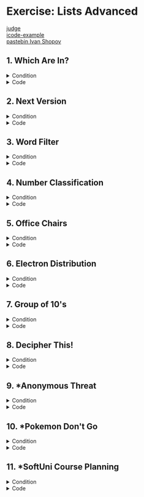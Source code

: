 # Exercise: Lists Advanced

[judge](https://judge.softuni.org/Contests/1731/Lists-Advanced-Exercise) </br>
[icode-example](https://icode-example.ceo-py.eu/menu?language=Python&course=Fundamentals&module=Lists%20Advanced%20-%20Exercise) </br>
[pastebin Ivan Shopov](https://pastebin.com/4TgF7d7s) </br>

## 1. Which Are In?


<details><summary>Condition</summary>

You will be given two sequences of strings, separated by ", ". 
**Print a new list** containing only the strings from the **first input line**, 
which are **substrings** of **any string** in the **second input line**.

Example

| Input                                                       | Output                   |
|-------------------------------------------------------------|--------------------------|
| arp, live, strong</br>lively, alive, harp, sharp, armstrong | ['arp', 'live', 'strong' |
| tarp, mice, bull</br>lively, alive, harp, sharp, armstron   | [ ]                      |
   

</details>

<details> <summary>Code</summary>

```Python
list_one = input().split(", ")
list_two = input().split(", ")

result_list = list()

for n in list_one:
    for i in list_two:
        if n in i:
            result_list.append(n)
result_list = list(dict.fromkeys(result_list))
print(result_list)
```
whit function
```Python
words = input().split(", ")
check_if_words_are_in = input().split(", ")
list_with_checked_words = []


def which_are_in(string, check_strings):
    for word in string:
        for check_word in check_strings:
            if word in check_word:
                list_with_checked_words.append(word)
                break
    return list_with_checked_words


print(which_are_in(words, check_if_words_are_in))
```
solution of the task by Ivan Shopov
```Python
list_one, list_two = input().split(", "), input().split(", ")

result_list = list()
[result_list.append(n) for n in list_one for i in list_two if n in i]
result_list = list(dict.fromkeys(result_list))
print(result_list)
```

</details>

## 2. Next Version


<details><summary>Condition</summary>

You are fed up with changing the version of your software manually. Instead, you will create a little script that will make it for you.
You will be given a string representing the version of your software in the format: "{n1}.{n2}.{n3}". Your task is to print the next version. For example, if the current version is "1.3.4", the next version will be "1.3.5". 
The only rule is that the numbers cannot be greater than 9. If it happens, set the current number to 0 and increase the previous number. For more clarification, see the examples below. 
Note: there will be no case in which the first number will become greater than 9.

Example

| Input | Output |
|-------|--------|
| 1.2.3 | 1.2.4  |
| 1.3.9 | 1.4.0  |
| 3.9.9 | 4.0.0  |

</details>

<details> <summary>Code</summary>

The idea here is to turn it into an integer, add one, and turn it back into a list
```Python
version = int(input().replace('.', ''))
new_version = ".".join(str(version+1))
print(new_version)
```
The idea here is to loop by index, check for >9, add one, 
and carry the difference forward because the check starts from back to front
```Python
version = [int(digit) for digit in input().split(".")]
version[-1] += 1
for index in range(len(version) -1, 0, -1):
    if version[index] > 9:
        version[index] = 0
        version[index -1] += 1
print(".".join(str(digit) for digit in version))
```

```Python
program_version = [int(n) for n in input().split(".")]

new_version = program_version.copy()

if new_version[-1] + 1 > 9:
    new_version[1] = new_version[1] + 1
    new_version[2] = 0

else:
    new_version[2] = new_version[2] + 1

if new_version[1] + 1 > 10:
    new_version[0] = new_version[0] + 1
    new_version[1] = 0

print(f"{new_version[0]}.{new_version[1]}.{new_version[2]}")
```
</details>

## 3. Word Filter

<details><summary>Condition</summary>

Using **comprehension**, write a program that receives some **text**, separated by **space**, 
and takes only those words whose length is **even**. Print each word on a new line.

Example

| Input                    | Output                     |
|--------------------------|----------------------------|
| kiwi orange banana apple | kiwi</br>orange</br>banana |
| pizza cake pasta chips   | cake                       |

</details>

<details> <summary>Code</summary>

```Python
word_input = input().split(" ")
word_filter = [word for word in word_input if len(word) % 2 == 0]
""" print to new line whit for loop"""
# for w in word_filter:
#     print(w)
""" print to new line whit join method"""
print("\n".join(word_filter))
```
solution of the task by kumchovylcho
```Python
words = input().split()


def even_length(text):
    for word in text:
        if len(word) % 2 == 0:
            print(word)


even_length(words)
```
solution of the task by Ceo
```Python
[print(text) for text in input().split() if len(text) % 2 == 0]
```
</details>

## 4. Number Classification

<details><summary>Condition</summary>

Using a **list comprehension**, write a program that receives **numbers**, separated by comma and space **", "**, and prints all the **positive**, **negative**, **even**, and **odd** numbers on separate lines as shown below.

_Note: Zero is counted as a positive number_


Example

| Input                                     | Output                                                                                                                       |
|-------------------------------------------|------------------------------------------------------------------------------------------------------------------------------|
| 1, -2, 0, 5, 3, 4, -100, -20, 12, 19, -33 | Positive: 1, 0, 5, 3, 4, 12, 19</br>Negative: -2, -100, -20, -33</br>Even: -2, 0, 4, -100, -20, 12</br>Odd: 1, 5, 3, 19, -33 |
| 1, 2, 53, 2, 21	                          | Positive: 1, 2, 53, 2, 21</br>Negative:</br>Even: 2, 2</br>Odd: 1, 53, 21                                                    | 
    

</details>

<details> <summary>Code</summary>

```Python
def positive_numbers(positive):
    positive_num = [pos for pos in positive if pos >= 0]
    return positive_num


def negative_numbers(negative):
    negativ_num = [neg for neg in negative if neg < 0]
    return negativ_num


def even_numbers(even):
    even_num = [ev for ev in even if ev % 2 == 0]
    return even_num


def odd_numbers(odd):
    odd_list = [od for od in odd if od % 2 != 0]
    return odd_list


def number_classification(check_list):

    print(f"Positive: {', '.join(map(str, positive_numbers(check_list)))}")
    print(f"Negative: {', '.join(map(str, negative_numbers(check_list)))}")
    print(f"Even: {', '.join(map(str, even_numbers(check_list)))}")
    print(f"Odd: {', '.join(map(str, odd_numbers(check_list)))}")


check_list = list(map(int, input().split(", ")))
number_classification(check_list)
```
```Python
def positive_numbers(list_of_numbers):
    return ", ".join([number for number in list_of_numbers if int(number) >= 0])
 
 
def negative_numbers(list_of_numbers):
    return ", ".join([number for number in list_of_numbers if int(number) < 0])
 
 
def even_numbers(list_of_numbers):
    return ", ".join([number for number in list_of_numbers if int(number) % 2 == 0])
 
 
def odd_numbers(list_of_numbers):
    return ", ".join([number for number in list_of_numbers if int(number) % 2 != 0])
 
 
numbers = input().split(", ")
print(f"Positive: {positive_numbers(numbers)}")
print(f"Negative: {negative_numbers(numbers)}")
print(f"Even: {even_numbers(numbers)}")
print(f"Odd: {odd_numbers(numbers)}")
```
```Python
number_list = [int(n) for n in input().split(", ")]

negative = [number for number in number_list if number < 0]
positive = [number for number in number_list if number >= 0]

odd = [number for number in number_list if number % 2 != 0]
even = [number for number in number_list if number % 2 == 0]

print("Positive:", end=" ")
print(*positive, sep = ", ")
print("Negative:", end=" ")
print(*negative, sep = ", ")
print("Even:", end=" ")
print(*even, sep = ", ")
print("Odd:", end=" ")
print(*odd, sep = ", ")
```

</details>

## 5. Office Chairs


<details><summary>Condition</summary>

_You are a facility manager at a large business center. One of your responsibilities is to check 
if each conference room in the center has enough chairs for the visitors._

On the first line, you will be given an integer n representing **the number of rooms** in the business center. 
On the following **n lines** for each room, you will receive information about the chairs in the room and 
the number of **visitors**. Each **chair** will be presented with the char **"X"**. 
Next, there will be a **single space** and the number of visitors at the end. 
For example: **"XXXXX 4"** (**5 chairs** and **4 visitors**). 
Keep track of the free chairs:
* If there are not enough chairs in a specific room, print the following message: "{needed_chairs_in_room} more chairs needed in room {number_of_room}". The rooms start from 1.
* Otherwise, print: "Game On, {total_free_chairs} free chairs left".


Example

| Input                                        | Output                                                             |
|----------------------------------------------|--------------------------------------------------------------------|
| 4</br>XXXX 4</br>XX 1</br>XXXXXX 3</br>XXX 3 | Game On, 4 free chairs left                                        |
| 3</br>XXXXXXX 5</br>XXXX 5</br>XXXXXX 8</br> | 1 more chairs needed in room 2</br> 2 more chairs needed in room 3 |

</details>

<details> <summary>Code</summary>

```Python
rooms_number = int(input())
free_chairs = 0

for room in range(1, rooms_number + 1):
    chairs, visitors = input().split()
    chairs = len(chairs)  # брой на столовете
    visitors = int(visitors)  # брой на посетителите
    if chairs >= visitors:
        free_chairs += (chairs - visitors)
    else:
        need_chairs = visitors - chairs
        print(f"{need_chairs} more chairs needed in room {room}")
        free_chairs += (chairs - visitors)

if free_chairs >= 0:
    print(f"Game On, {free_chairs} free chairs left")
```

```Python
number_rooms = int(input())

enough_chairs = True
chairs_left = 0


def check_chairs(chairs, people, room_floor):
    if chairs < people:
        result = people - chairs
        global enough_chairs
        enough_chairs = False
        return print(f"{result} more chairs needed in room {room_floor}")
    else:
        global chairs_left
        chairs_left += chairs - people


for room in range(1, number_rooms + 1):
    room_input, chairs = input().split()
    check_chairs(len(room_input), int(chairs), room)

if enough_chairs:
    print(f"Game On, {chairs_left} free chairs left")
```

</details>

## 6. Electron Distribution


<details><summary>Condition</summary>

_You are a mad scientist, and you have decided to play with electron distribution among atom shells. 
The basic idea of electron distribution is that electrons should fill a shell until it holds the maximum number of electrons._

You will receive a single integer - the **number of electrons**. 
our task is to **fill shells until there are no more electrons left**. 
The rules for electron distribution are as follows:

* The maximum number of electrons in a shell can be 2n**2, where n is the **position** of a shell (starting from 1). 
For example, the maximum number of electrons in the 3rd shield can be 2\*3\**2 = 18.
* You should start **filling** the shells from the **first one** at the first position.
* If the electrons are enough to **fill** the first shell, the left **unoccupied electrons** should fill the following shell and so on.

In the end, **print a list with the filled shells.**

Example

| Input | Output         |
|-------|----------------|
| 10    | [2, 8]         |
| 44    | [2, 8, 18, 16] |

</details>

<details> <summary>Code</summary>

```Python
num = int(input())
shells = []
count = 1

while num > 0:
    fill_shells = min(2 * count ** 2, num) # uses the min() function to select the smaller value between 2 * count ** 2 and num.
    shells.append(fill_shells)
    num -= fill_shells
    count += 1

print(shells)
```
solution of the task by Ivan Shopov
```Python
number_of_electrons = int(input())
shells = []
for shell in range(1, number_of_electrons + 1):
    max_electrons_in_current_shell = 2 * shell ** 2
    if number_of_electrons >= max_electrons_in_current_shell:
        shells.append(max_electrons_in_current_shell)
        number_of_electrons -= max_electrons_in_current_shell
        if number_of_electrons == 0 :
            break
    else:
        shells.append(number_of_electrons)
        break
print(shells)
```
solution of the task by Ceo
```Python
number = int(input())
new_list = []
i = 0

while 0 < number:

    i += 1
    shell = 2 * i ** 2

    if number >= shell:
        new_list.append(shell)
        number -= shell
    else:
        new_list.append(number)
        number = 0

print(new_list)
```
solution of the task by Kumchovalcho
```Python
number = int(input())
n = 1
lst = []
while number > 0:
    electron = 2*n**2
    lst.append(min(number, electron))
    number -= lst[-1]
    n += 1
```
</details>

## 7. Group of 10's


<details><summary>Condition</summary>

Write a program that receives a sequence of numbers (a string containing integers separated by ", ") 
and prints the numbers sorted into lists of 10's in the format</br> **"Group of {group}'s: {list_of_numbers}**".
Examples:</br>
* The numbers 2, 8, 4, and 10 fall into the group of 10's.</br>
* The numbers 13, 19, 14, and 15 fall into the group of 20's.</br>
For more clarification, see the examples below.

Example

| Input                            | Output                                                                                                                                   |
|----------------------------------|------------------------------------------------------------------------------------------------------------------------------------------|
| 8, 12, 38, 3, 17, 19, 25, 35, 50 | 	Group of 10's: [8, 3]</br>Group of 20's: [12, 17, 19]</br>Group of 30's: [25]</br>Group of 40's: [38, 35]</br>Group of 50's: [50] 1.2.4 |
| 1, 3, 3, 4, 34, 35, 25, 21, 33   | Group of 10's: [1, 3, 3, 4]</br>Group of 20's: []</br>Group of 30's: [25, 21]</br>Group of 40's: [34, 35, 33]                            |

</details>

<details> <summary>Code</summary>

```Python
sequence = list(map(int, input().split(", ")))

max_sequence = max(sequence)

for group_start in range(1, max_sequence + 1, 10):
    group_end = group_start + 9
    group_numbers = [num for num in sequence if group_start <= num <= group_end]
    print(f"Group of {group_end}'s: {group_numbers}")
```
solution of the task by Ivan Shopov
```Python
numbers = [int(number) for number in input().split(", ")]
current_group = 10
while numbers:
    filtered_numbers_for_current_group = [number for number in numbers if number <= current_group]
    print(f"Group of {current_group}'s: {filtered_numbers_for_current_group}")
    current_group += 10
    numbers = [number for number in numbers if number not in filtered_numbers_for_current_group]
```
solution of the task by Ceo
```Python
number_list = [int(n) for n in input().split(", ")]

for n in range(1, 11):
    check_list = list()
    if len(number_list) != 0:
        [check_list.append(i) for i in number_list if i <= (n * 10)]
        [number_list.remove(o) for o in check_list]
        print(f"Group of {n * 10}'s: {check_list}")

```
solution of the task by Taner
```Python
numbers = [int(n) for n in input().split(", ")]
check_numbers = list()

for number in range(1, 10 + 1):
    check_numbers.clear()
    if len(numbers) != 0:
        for num in numbers:
            if int(num) <= number * 10:
                check_numbers.append(num)
        for d in check_numbers:
            numbers.remove(d)

        print(f"Group of {number * 10}'s: {check_numbers}")
```

</details>

## 8. Decipher This!


<details><summary>Condition</summary>

You are given a **secret message** you should **decipher**. 
To do that, you need to know that **in each word**:
* the second and the **last letter** are **switched** (e.g., Holle means Hello)
* the first letter is **replaced** by its **character code** (e.g., 72 means H)

Example

| Input               | Output         |
|---------------------|----------------|
| 72olle 103doo 100ya | Hello good day |
| 82yade 115te 103o   | Ready set go   |

    

</details>

<details> <summary>Code</summary>

```Python
message = input().split()
words, numbers = [], []

# Обхождаме всяка дума във входните данни
for word in message:
    # Инициализираме празни низове за числата и буквите
    num, let = "", ""

    for symbol in word:
        # Проверяваме дали символът е цифра или буква
        if symbol.isdigit():
            # Ако е цифра, добавяме я към низа за числата
            num += symbol
        else:
            # Ако е буква, добавяме я към низа за буквите
            let += symbol

    # Конвертираме числата в цяло число и ги добавяме към списъка с числата
    numbers.append(int(num))

    # Проверяваме дължината на низа за буквите и го променяме, ако не е с дължина 1
    if len(let) != 1:
        let = f"{let[-1]}{let[1:-1]}{let[0]}"

    # Добавяме променения низ за буквите към списъка с думите
    words.append(let)

# Обхождаме списъците с числа и думи паралелно и генерираме изхода
for numer, word in zip(numbers, words):
    print(f"{chr(numer)}{word}", end=" ")
```
solution of the task by Ceo
```Python
message = input().split()

words = []
for word in message:
    num, let = "", ""
    for symbol in word:
        if symbol.isdigit():
            num += symbol
        else:
            let += symbol
    if len(let) != 1:
        let = f"{let[-1]}{let[1:-1]}{let[0]}"
    words.append(f"{chr(int(num))}{let}")

print(*words, end=' ')
```
solution of the task by kumchovalcho
```Python
words = input().split()
result = []

for word in words:
    cur_word = list(word)

    char_code = []
    while cur_word[0].isdigit():
        char_code.append(cur_word.pop(0))

    cur_word.insert(0, chr(int("".join(char_code))))
    cur_word[1], cur_word[-1] = cur_word[-1], cur_word[1]

    result.append("".join(cur_word))

print(" ".join(result))
```

</details>

## 9. *Anonymous Threat


<details><summary>Condition</summary>

Anonymous has created a hyper cyber virus, which steals data from the CIA. The virus is known for its innovative and unbelievably clever merging and dividing data into partitions. As the lead security developer in the CIA, you have been tasked to analyze the software of the virus and observe its actions on the data. 
You will receive a single input line containing strings, separated by spaces. The strings may contain any ASCII character except whitespace. Then you will begin receiving commands in one of the following formats:

* merge {startIndex} {endIndex}
* divide {index} {partitions}

Every time you receive the merge command, you must merge all elements from the startIndex to the endIndex. In other words, you should concatenate them. 

**Example: {abc, def, ghi} -> merge 0 1 -> {abcdef, ghi}**

If any of the given indexes is out of the array, you must take only the range that is inside the array and merge it.
Every time you receive the divide command, you must divide the element at the given index into several small substrings with equal length. The count of the substrings should be equal to the given partitions. 

**Example: {abcdef, ghi, jkl} -> divide 0 3 -> {ab, cd, ef, ghi, jkl}**

If the string cannot be exactly divided into the given partitions, make all partitions except the last with equal lengths and make the last one - the longest. 

**Example: {abcd, efgh, ijkl} -> divide 0 3 -> {a, b, cd, efgh, ijkl}**

The input ends when you receive the command "3:1". At that point, you must print the resulting elements, joined by a space.

Input

* The first input line will contain the array of data.
* On the next several input lines, you will receive commands in the format specified above.
* The input ends when you receive the command "3:1".

Output

* As output, you must print a single line containing the elements of the array, joined by a space.



Example

| Input                                                                       | Output                             |
|-----------------------------------------------------------------------------|------------------------------------|
| Ivo Johny Tony Bony Mony</br>merge 0 3</br>merge 3 4</br>merge 0 3</br>3:1  | IvoJohnyTonyBonyMony               |
| abcd efgh ijkl mnop qrst uvwx yz</br>merge 4 10</br>divide 4 5</br>3:1</br> | abcd efgh ijkl mnop qr st uv wx yz |

    

</details>

<details> <summary>Code</summary>

```Python
main_string = input().split()
commands = input()

while commands != "3:1":
    command, start_index, end_index = [int(x) if x[-1].isdigit() else x for x in commands.split()]
    
    if command == "merge":
        if start_index < 0:
            start_index = 0
        if start_index < end_index:
            how_long = len(main_string)
            if end_index >= how_long:
                end_index = how_long - 1
            for num in range(start_index, end_index):
                main_string[start_index] += f"{main_string.pop(start_index + 1)}"
    
    elif command == "divide":
        index_ = start_index
        partitions = end_index
        if 0 <= index_ < len(main_string):
            how_long = len(main_string[index_])
            space_between = how_long // partitions
            string_to_change = main_string.pop(index_)
            result_ = []
            for x in range(partitions - 1):
                result_.append(string_to_change[:space_between])
                string_to_change = string_to_change[space_between:]
            result_.append(string_to_change)
            for x in result_[::-1]:
                main_string.insert(index_, x)
    
    commands = input()

print(" ".join(main_string))
```
solution of the task by Ceo
```Python
words = input().split()


def merge(start_index, end_index, words):
    current_merge = []
    all_in_one_string = ""
    if start_index < 0:
        start_index = 0
    elif start_index > len(words):
        start_index = len(words) - 2
    if end_index > len(words):
        end_index = len(words) - 1
    current_merge += words[start_index:end_index + 1]
    for word in current_merge:
        all_in_one_string += word
    del words[start_index:end_index + 1]
    words.insert(start_index, all_in_one_string)


def divide(divide_index, how_many_pieces, words):
    how_long = len(words[divide_index])
    space_between = how_long // how_many_pieces
    string_to_change = words.pop(divide_index)
    result_ = []
    for x in range(how_many_pieces - 1):
        result_.append(string_to_change[:space_between])
        string_to_change = string_to_change[space_between:]
    result_.append(string_to_change)
    for x in result_[::-1]:
        words.insert(divide_index, x)


command = input()
while command != "3:1":
    command = command.split()
    operation = command[0]
    if operation == "merge":
        merge(int(command[1]), int(command[2]), words)
    elif operation == "divide":
        divide(int(command[1]), int(command[2]), words)
    command = input()

print(*words)
```
</details>


## 10. *Pokemon Don't Go


<details><summary>Condition</summary>

_Ely likes to play Pokemon Go a lot. But Pokemon Go bankrupted… So the developers made Pokemon Don't Go out of depression. 
And so Ely now plays Pokemon Don't Go. In Pokemon Don't Go, when you walk to a certain pokemon, 
those closest to you naturally get further, and those further from you, get closer._

You will receive a **sequence of integers**, separated by **spaces** - the distances to the pokemon. 
Then you will begin **receiving integers**, which will **correspond** to **indexes** in **that sequence**.

When you **receive** an **index**, you must **remove** the **element** at that index from the **sequence** (as if you've captured the pokemon).
* You must **increase** the **value of all elements** in the sequence that are **less** or **equal** to the removed element with the value of the removed element.
* You must **decrease** the **value of all elements** in the sequence that are **greater** than the removed element with the value of the removed element.
If the **given index is less than 0, remove the first element of the sequence**, and **copy** the last element to its place.
If the **given index is greater than the last index of the sequence**, _remove the last element from the sequence,_ and **copy the first element to its place**.

The **increasing** and **decreasing** elements should also be done in these cases. The **element** whose value you should use is the removed element.
The program ends when the sequence has no elements (there are no pokemon left for Ely to catch).

Input
* On the **first line** of input, you will receive a **sequence of integers, separated by spaces**.
* On the **next several** lines, you will receive **integers** - the **indexes**.

Output
* When the program ends, you must print the **summed value** of **all removed elements**.

Constraints
* •	The input data will consist **only** of **valid integers** in **the range [-2.147.483.648…2.147.483.647]**.


Example

| Input                                                | Output |
|------------------------------------------------------|--------|
| 4 5 3</br>1</br>1</br>0                              | 14     |
| 5 10 6 3 5</br>2</br>4</br>1</br>1</br>3</br>0</br>0 | 51     |
    

</details>

<details> <summary>Code</summary>

```Python
pokemons = [int(n) for n in input().split()]
sum_of_captures_pokemons = []


def capture_pokemons(index, pokemons):
    first_element = int(pokemons[0])
    last_element = int(pokemons[-1])
    if index < 0:
        sum_of_captures_pokemons.append(first_element)  # appends the first element
        del pokemons[0]                     # deletes element at current_index 0
        pokemons.insert(0, last_element)    # puts last element to current_index 0

    elif index > len(pokemons) - 1:
        sum_of_captures_pokemons.append(last_element)  # appends the last element
        del pokemons[-1]                    # deletes element at current_index -1
        pokemons.insert(len(pokemons), first_element)  # puts first element at current_index -1

    if 0 <= index < len(pokemons):
        if index == len(pokemons):
            sum_of_captures_pokemons.append(pokemons[index - 1])
            del pokemons[index - 1]
        else:
            sum_of_captures_pokemons.append(pokemons[index])
            del pokemons[index]

    for counter, number in enumerate(pokemons):
        if number <= sum_of_captures_pokemons[-1]:
            pokemons[counter] = number + sum_of_captures_pokemons[-1]
        elif number > sum_of_captures_pokemons[-1]:
            pokemons[counter] = number - sum_of_captures_pokemons[-1]


while len(pokemons) > 0:
    current_position = int(input())
    capture_pokemons(current_position, pokemons)

print(sum(sum_of_captures_pokemons))
```
solution of the task by Ivan Shopov
```Python
distance = [int(number) for number in input().split()]
sum_of_removed_elements = 0
while distance: # while len(distance) > 0
    index = int(input())
    removed_element = 0
    if index < 0:
        removed_element = distance[0]
        distance[0] = distance[-1]
    elif index >= len(distance):
        removed_element = distance[-1]
        distance[-1] = distance[0]
    else:  # Index is valid
        removed_element = distance.pop(index)
    sum_of_removed_elements += removed_element
    for manipulating_index in range(len(distance)):
        if distance[manipulating_index] <= removed_element:
            distance[manipulating_index] += removed_element
        else:  # distance_list[manipulating_index] > removed_element
            distance[manipulating_index] -= removed_element
print(sum_of_removed_elements)
```
solution of the task by Ceo
```Python
distance_to_pokemon = [int(x) for x in input().split()]

result_ = []


while distance_to_pokemon:
    index_ = int(input())
    captured_pokemon = ""
    if index_ < 0:
        captured_pokemon = distance_to_pokemon.pop(0)
        distance_to_pokemon.insert(0, distance_to_pokemon[-1])
    elif index_ >= len(distance_to_pokemon):
        captured_pokemon = distance_to_pokemon.pop(-1)
        distance_to_pokemon.append(distance_to_pokemon[0])
    if not captured_pokemon:
        captured_pokemon = distance_to_pokemon.pop(index_)
    result_.append(captured_pokemon)
    for pos, pokemon in enumerate(distance_to_pokemon):
        if pokemon <= captured_pokemon:
            distance_to_pokemon[pos] += captured_pokemon
        else:
            distance_to_pokemon[pos] -= captured_pokemon

print(sum(result_))
```
</details>

##  11. *SoftUni Course Planning


<details><summary>Condition</summary>

Help plan the next Programming Fundamentals course by keeping track of the lessons that will be included in the course and all the exercises for the lessons. 
Before the course starts, there are some changes to be made. 
On the first input line, you will receive the initial schedule of lessons and exercises that will be part of the next course, separated by a comma and a space ", ". 
Until you receive the "course start" command, you will be given some commands to modify the course schedule. 

The possible commands are:
* "**Add:{lessonTitle}" - add the lesson to the end** of the schedule if it does not exist.
* "**Insert:{lessonTitle}:{index}" - insert the lesson to the given inde**x, if it does not exist.
* "**Remove:{lessonTitle}" - remove the lesson**, if it exists.
* "**Swap:{lessonTitle}:{lessonTitle}" - swap the position** of the two lessons if they exist.
* "**Exercise:{lessonTitle}" - add Exercise in the schedule right after the lesson index**, if the lesson exists and there is no exercise already, in the following format "{lessonTitle}-Exercise". 
 
If the lesson doesn't exist, add the lesson at the end of the course schedule, followed by the Exercise.
 
**Note: Each time you Swap or Remove a lesson, you should do the same with the Exercises, if there are any following the lessons.**


Example

| Input | Output |
|-------|--------|
| Data Types, Objects, Lists</br>Add:Databases</br>Insert:Arrays:0</br>Remove:Lists</br>course start | 1.Arrays</br>2.Data Types</br>3.Objects</br>4.Databases</br>|
| Arrays, Lists, Methods</br>Swap:Arrays:Methods</br>Exercise:Databases</br>Swap:Lists:Databases</br>Insert:Arrays:0</br>course start</br>|1.Methods</br>2.Databases</br>3.Databases-Exercise</br>4.Arrays</br>5.Lists|
    

</details>

<details> <summary>Code</summary>

```Python
input_schedule = input().split(", ")
new_schedule = input_schedule.copy()

command = input()
while command != "course start":
    command = command.split(":")
    operation = command[0]
    lesson_title = command[1]
    
    if operation == "Add":
        if lesson_title not in new_schedule:
            new_schedule.append(lesson_title)
    elif operation == "Insert":
        index = int(command[2])
        if lesson_title not in new_schedule:
            new_schedule.insert(index, lesson_title)
    elif operation == "Remove":
        if lesson_title in new_schedule:
            new_schedule.remove(lesson_title)
            if f"{lesson_title}-Exercise" in new_schedule:
                new_schedule.remove(f"{lesson_title}-Exercise")
    elif operation == "Swap":
        lesson_title_2 = command[2]
        if lesson_title in new_schedule and lesson_title_2 in new_schedule:
            first_lesson = new_schedule.index(lesson_title)
            second_lesson = new_schedule.index(lesson_title_2)
            new_schedule[first_lesson], new_schedule[second_lesson] = new_schedule[second_lesson], new_schedule[first_lesson]
            
            if f"{lesson_title_2}-Exercise" in new_schedule:
                index_of_lesson_2 = new_schedule.index(lesson_title_2) + 1
                new_schedule.insert(index_of_lesson_2, f"{lesson_title_2}-Exercise")
                new_schedule.pop(new_schedule.index(f"{lesson_title_2}-Exercise", new_schedule.index(f"{lesson_title_2}-Exercise") + 1))
            
            if f"{lesson_title}-Exercise" in new_schedule:
                index_of_lesson_1 = new_schedule.index(lesson_title) + 1
                new_schedule.insert(index_of_lesson_1, f"{lesson_title}-Exercise")
                new_schedule.pop(new_schedule.index(f"{lesson_title}-Exercise", new_schedule.index(f"{lesson_title}-Exercise") + 1))
    elif operation == "Exercise":
        if lesson_title in new_schedule:
            if f"{lesson_title}-Exercise" not in new_schedule:
                current_lesson_index = new_schedule.index(lesson_title) + 1
                new_schedule.insert(current_lesson_index, f"{lesson_title}-Exercise")
        elif lesson_title not in new_schedule:
            new_schedule.append(lesson_title)
            new_schedule.append(f"{lesson_title}-Exercise")
    
    command = input()

for count, lesson in enumerate(new_schedule, 1):
    print(f"{count}.{lesson}")
```


```Python
input_schedule = input().split(", ")
new_schedule = input_schedule.copy()


def add(lesson_tittle):
    if lesson_tittle not in new_schedule:
        new_schedule.append(lesson_tittle)


def insert(lesson_tittle, index_to_position):
    if lesson_tittle not in new_schedule:
        new_schedule.insert(index_to_position, lesson_tittle)


def remove(lesson_tittle):
    if lesson_tittle in new_schedule:
        new_schedule.remove(lesson_tittle)
    if f"{lesson_tittle}-Exercise" in new_schedule:
        new_schedule.remove(f"{lesson_tittle}-Exercise")


def swap(lesson_1, lesson_2):
    if lesson_1 in new_schedule and lesson_2 in new_schedule:
        first_lesson = new_schedule.index(lesson_1)
        second_lesson = new_schedule.index(lesson_2)
        new_schedule[first_lesson], new_schedule[second_lesson] = new_schedule[second_lesson], new_schedule[
            first_lesson]
        if lesson_2 and f"{lesson_2}-Exercise" in new_schedule:
            index_of_lesson_2 = new_schedule.index(lesson_2) + 1
            new_schedule.insert(index_of_lesson_2, f"{lesson_2}-Exercise")
            new_schedule.pop(new_schedule.index(f"{lesson_2}-Exercise", new_schedule.index(f"{lesson_2}-Exercise") + 1))
        if lesson_1 and f"{lesson_1}-Exercise" in new_schedule:
            index_of_lesson_1 = new_schedule.index(lesson_1) + 1
            new_schedule.insert(index_of_lesson_1, f"{lesson_1}-Exercise")
            new_schedule.pop(new_schedule.index(f"{lesson_1}-Exercise", new_schedule.index(f"{lesson_1}-Exercise") + 1))


def exercise(lesson_title):
    if lesson_title in new_schedule:
        if f"{lesson_title}-Exercise" not in new_schedule:
            current_lesson_index = new_schedule.index(lesson_title) + 1
            new_schedule.insert(current_lesson_index, f"{lesson_title}-Exercise")
    elif lesson_title not in new_schedule:
        new_schedule.append(lesson_title)
        new_schedule.append(f"{lesson_title}-Exercise")


command = input()
while command != "course start":
    command = command.split(":")
    operation = command[0]
    lesson_title = command[1]
    if operation == "Add":
        add(lesson_title)
    elif operation == "Insert":
        index = int(command[2])
        insert(lesson_title, index)
    elif operation == "Remove":
        remove(lesson_title)
    elif operation == "Swap":
        lesson_title_1 = command[1]
        lesson_title_2 = command[2]
        swap(lesson_title_1, lesson_title_2)
    elif operation == "Exercise":
        exercise(lesson_title)
    command = input()

for count, lesson in enumerate(new_schedule, 1):
    print(f"{count}.{lesson}")
```
solution of the task by Ceo
```Python
schedule_of_lessons = input().split(", ")


def check_for_exercise(find_index: int) -> bool:
    try:
        return "Exercise" in schedule_of_lessons[find_index + 1]
    except IndexError:
        return


def add_lesson(lesson_title: str) -> None:
    if lesson_title not in schedule_of_lessons:
        schedule_of_lessons.append(lesson_title)


def insert_lesson(lesson_title: str, index: int) -> None:
    if lesson_title not in schedule_of_lessons:
        schedule_of_lessons.insert(index, lesson_title)


def remove_lesson(lesson_title: str) -> None:
    if lesson_title in schedule_of_lessons:
        find_index = schedule_of_lessons.index(lesson_title)
        if check_for_exercise(find_index):
            del schedule_of_lessons[find_index]
        del schedule_of_lessons[find_index]


def swap_lesson(lesson_title: str, lesson_title_swap: str) -> None:
    if lesson_title in schedule_of_lessons and lesson_title_swap in schedule_of_lessons:
        index_lesson_one = schedule_of_lessons.index(lesson_title)
        index_lesson_two = schedule_of_lessons.index(lesson_title_swap)
        schedule_of_lessons[index_lesson_one], schedule_of_lessons[index_lesson_two] = \
            schedule_of_lessons[index_lesson_two], schedule_of_lessons[index_lesson_one]
        if check_for_exercise(index_lesson_one):
            schedule_of_lessons.insert(index_lesson_two + 1, schedule_of_lessons.pop(index_lesson_one + 1))
        if check_for_exercise(index_lesson_two):
            schedule_of_lessons.insert(index_lesson_one + 1, schedule_of_lessons.pop(index_lesson_two + 1))


def exercise_lesson(lesson_title: str) -> bool:
    if lesson_title in schedule_of_lessons:
        find_index = schedule_of_lessons.index(lesson_title)
        if not check_for_exercise(find_index):
            schedule_of_lessons.insert(find_index + 1, f"{lesson_title}-Exercise")
    elif lesson_title not in schedule_of_lessons:
        schedule_of_lessons.append(lesson_title)
        schedule_of_lessons.append(f"{lesson_title}-Exercise")


commands = {
    "Add": add_lesson,
    "Insert": insert_lesson,
    "Remove": remove_lesson,
    "Swap": swap_lesson,
    "Exercise": exercise_lesson
}

command = input()

while command != "course start":
    command_type, *info = [int(x) if x.isdigit() else x for x in command.split(":")]
    commands[command_type](*info)
    command = input()

for pos, lesson in enumerate(schedule_of_lessons, 1):
    print(f"{pos}.{lesson}")
```



</details>